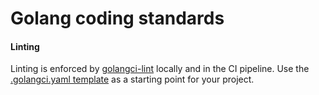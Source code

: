 # Golang coding standards

#### Linting

Linting is enforced by [golangci-lint](https://golangci-lint.run) locally and in the CI pipeline.
Use the [.golangci.yaml template](../templates/.golangci.yaml) as a starting point for your project.
